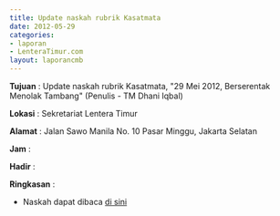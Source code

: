 ```yaml
---
title: Update naskah rubrik Kasatmata
date: 2012-05-29
categories:
- laporan
- LenteraTimur.com
layout: laporancmb
---
```



**Tujuan** : Update naskah rubrik Kasatmata, "29 Mei 2012, Berserentak Menolak Tambang" (Penulis - TM Dhani Iqbal)

**Lokasi** : Sekretariat Lentera Timur 

**Alamat** : Jalan Sawo Manila No. 10 Pasar Minggu, Jakarta Selatan

**Jam** : 

**Hadir** :  


**Ringkasan** : 
* Naskah dapat dibaca [di sini](http://www.lenteratimur.com/2012/05/29-mei-2012-berserentak-menolak-tambang/)
